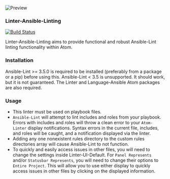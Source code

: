 ![Preview](https://raw.githubusercontent.com/mschuchard/linter-ansible-linting/master/linter_ansible_linting.png)

### Linter-Ansible-Linting
[![Build Status](https://travis-ci.org/mschuchard/linter-ansible-linting.svg?branch=master)](https://travis-ci.org/mschuchard/linter-ansible-linting)

Linter-Ansible-Linting aims to provide functional and robust Ansible-Lint linting functionality within Atom.

### Installation
Ansible-Lint >= 3.5.0 is required to be installed (preferably from a package or a pip) before using this. Ansible-Lint < 3.5 is unsupported. It should work, but it is not guaranteed. The Linter and Language-Ansible Atom packages are also required.

### Usage
- This linter must be used on playbook files.
- `Ansible-Lint` will attempt to lint includes and roles from your playbook. Errors with includes and roles will throw a clean error to your `Atom-Linter` display notifications. Syntax errors in the current file, includes, and roles will be caught, and a notification displayed via the linter.
- Adding any one nonexistent rules directory to the custom rules directories array will cause Ansible-Lint to not function.
- To quickly and easily access issues in other files, you will need to change the settings inside Linter-UI-Default. For `Panel Represents` and/or `Statusbar Represents`, you will need to change their options to `Entire Project`. This will allow you to use either display to quickly access issues in other files by clicking on the displayed information.
